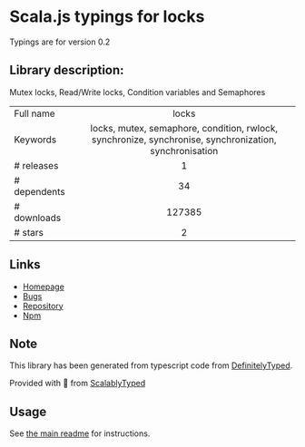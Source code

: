 
# Scala.js typings for locks

Typings are for version 0.2

## Library description:
Mutex locks, Read/Write locks, Condition variables and Semaphores

|                    |                 |
| ------------------ | :-------------: |
| Full name          | locks |
| Keywords           | locks, mutex, semaphore, condition, rwlock, synchronize, synchronise, synchronization, synchronisation |
| # releases         | 1 |
| # dependents       | 34 |
| # downloads        | 127385 |
| # stars            | 2 |

## Links
- [Homepage](https://github.com/Wizcorp/locks#readme)
- [Bugs](https://github.com/Wizcorp/locks/issues)
- [Repository](https://github.com/Wizcorp/locks)
- [Npm](https://www.npmjs.com/package/locks)
    


## Note
This library has been generated from typescript code from [DefinitelyTyped](https://definitelytyped.org).

Provided with :purple_heart: from [ScalablyTyped](https://github.com/oyvindberg/ScalablyTyped)

## Usage
See [the main readme](../../readme.md) for instructions.


